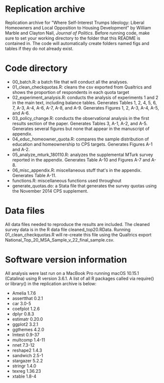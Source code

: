 # Replication archive

Replication archive for "Where Self-Interest Trumps Ideology: Liberal Homeowners and Local Opposition to Housing Development" by William Marble and Clayton Nall, _Journal of Politics_. Before running code, make sure to set your working directory to the folder that this README is contained in.  The code will automatically create folders named figs and tables if they do not already exist.


# Code directory
* 00_batch.R: a batch file that will conduct all the analyses.
* 01_clean_checkquotas.R: cleans the csv exported from Qualtrics and shows the proportion of respondents in each quota target
* 02_experiment_analysis.R: conducts the analysis of experiments 1 and 2 in the main text, including balance tables. Generates Tables 1, 2, 4, 5, 6, 7, A-3, A-4, A-6, A-7, A-8, and A-9. Generates Figures 1, 2, A-3, A-4, A-5, and A-6. 
* 03_policy_change.R: conducts the observational analysis in the first results section of the paper. Generates Tables 3, A-1, A-2, and A-5. Generates several figures but none that appear in the manuscript of appendix.
* 04_educ_homeowner_quota.R: compares the sample distribution of education and homeownership to CPS targets. Generates Figures A-1 and A-2. 
* 05_analyze_mturk_180110.R: analyzes the supplemental MTurk survey reported in the appendix. Generates Table A-10 and Figures A-7 and A-8. 
* 06_misc_appendix.R: miscellaneous stuff that's in the appendix. Generates Table A-11.
* functions.R: miscellaneous functions used throughout
* generate_quotas.do: a Stata file that generates the survey quotas using the November 2014 CPS supplement. 

# Data files
All data files needed to reproduce the results are included. The cleaned survey data is in the R data file cleaned_top20.RData. Running 01_clean_checkquotas.R will re-create this file using the Qualtrics export National_Top_20_MSA_Sample_v_22_final_sample.csv. 

# Software version information
All analysis were last run on a MacBook Pro running macOS 10.15.1 (Catalina) using R version 3.6.1. A list of all R packages called via require() or library() in the replication archive is below:
* Amelia 1.7.6
* assertthat 0.2.1
* car 3.0-5
* coefplot 1.2.6
* dplyr 0.8.3
* estimatr 0.20.0
* ggplot2 3.2.1
* ggthemes 4.2.0
* lmtest 0.9-37
* multcomp 1.4-11
* nnet 7.3-12
* reshape2 1.4.3
* sandwich 2.5-1
* stargazer 5.2.2
* stringr 1.4.0
* texreg 1.36.23
* xtable 1.8-4